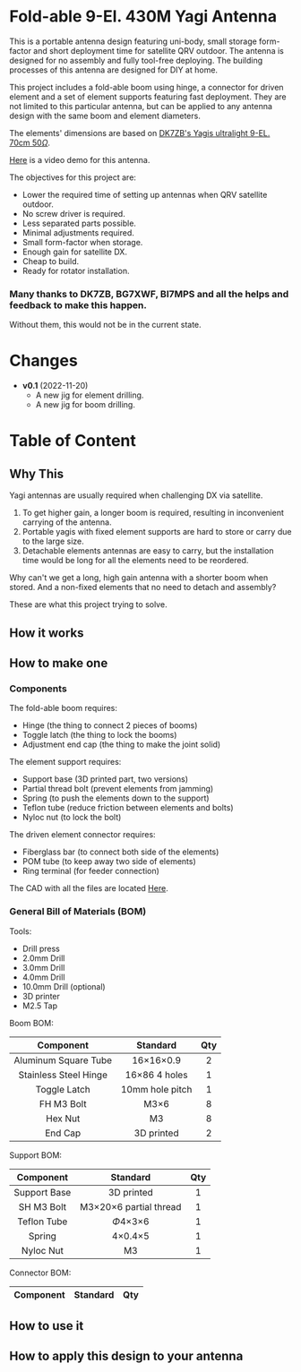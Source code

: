 Fold-able 9-El. 430M Yagi Antenna
==

This is a portable antenna design featuring uni-body, small storage form-factor and short deployment time for satellite QRV outdoor. The antenna is designed for no assembly and fully tool-free deploying. The building processes of this antenna are designed for DIY at home. 

This project includes a fold-able boom using hinge, a connector for driven element and a set of element supports featuring fast deployment. They are not limited to this particular antenna, but can be applied to any antenna design with the same boom and element diameters.

The elements' dimensions are based on [DK7ZB's Yagis ultralight 9-EL. 70cm 50$\Omega$](https://www.qsl.net/dk7zb/start1.htm).

[Here](https://www.bilibili.com/video/BV12W4y1s754/?spm_id_from=333.999.0.0) is a video demo for this antenna.


The objectives for this project are:

- Lower the required time of setting up antennas when QRV satellite outdoor.
- No screw driver is required.
- Less separated parts possible.
- Minimal adjustments required.
- Small form-factor when storage.
- Enough gain for satellite DX.
- Cheap to build.
- Ready for rotator installation.

### Many thanks to DK7ZB, BG7XWF, BI7MPS and all the helps and feedback to make this happen.

Without them, this would not be in the current state.

# Changes

- **v0.1** (2022-11-20)
	- A new jig for element drilling.
	- A new jig for boom drilling.


# Table of Content


## Why This

Yagi antennas are usually required when challenging DX via satellite. 

1. To get higher gain, a longer boom is required, resulting in inconvenient carrying of the antenna.
2. Portable yagis with fixed element supports are hard to store or carry due to the large size.
3. Detachable elements antennas are easy to carry, but the installation time would be long for all the elements need to be reordered.

Why can't we get a long, high gain antenna with a shorter boom when stored. And a non-fixed elements that no need to detach and assembly?

These are what this project trying to solve.

## How it works



## How to make one

### Components

The fold-able boom requires:

- Hinge (the thing to connect 2 pieces of booms)
- Toggle latch (the thing to lock the booms)
- Adjustment end cap (the thing to make the joint solid)

The element support requires:

- Support base (3D printed part, two versions)
- Partial thread bolt (prevent elements from jamming)
- Spring (to push the elements down to the support)
- Teflon tube (reduce friction between elements and bolts)
- Nyloc nut (to lock the bolt)

The driven element connector requires:

- Fiberglass bar (to connect both side of the elements)
- POM tube (to keep away two side of elements)
- Ring terminal (for feeder connection)

The CAD with all the files are located [Here](./CAD).

### General Bill of Materials (BOM)

Tools:

- Drill press
- 2.0mm Drill
- 3.0mm Drill
- 4.0mm Drill
- 10.0mm Drill (optional)
- 3D printer
- M2.5 Tap

Boom BOM:

|Component				|Standard		|Qty	|
|:---------------------:|:-------------:|:-----:|
|Aluminum Square Tube	|16×16×0.9		|2		|
|Stainless Steel Hinge	|16×86 4 holes	|1		|
|Toggle Latch			|10mm hole pitch|1		|
|FH M3 Bolt				|M3×6			|8		|
|Hex Nut				|M3				|8		|
|End Cap				|3D printed		|2		|

Support BOM:

|Component		|Standard				|Qty	|
|:-------------:|:---------------------:|:-----:|
|Support Base	|3D printed				|1		|
|SH M3 Bolt		|M3×20×6 partial thread	|1		|
|Teflon Tube	|$\Phi$4×3×6			|1		|
|Spring			|4×0.4×5				|1		|
|Nyloc Nut		|M3						|1		|

Connector BOM:

|Component		|Standard				|Qty	|
|:-------------:|:---------------------:|:-----:|



## How to use it

## How to apply this design to your antenna









 




